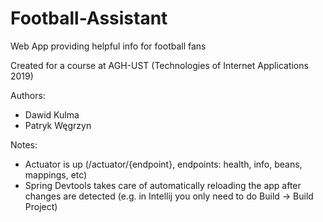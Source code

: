 # Football-Assistant
Web App providing helpful info for football fans

Created for a course at AGH-UST (Technologies of Internet Applications 2019)

Authors:
- Dawid Kulma
- Patryk Węgrzyn


Notes:
- Actuator is up (/actuator/{endpoint}, endpoints: health, info, beans, mappings, etc)
- Spring Devtools takes care of automatically reloading the app after changes are detected (e.g. in Intellij you only need to do Build -> Build Project)
